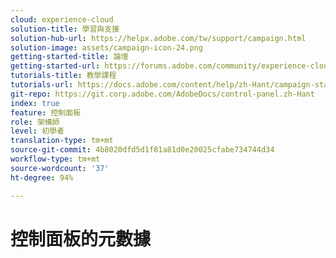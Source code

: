 ```yaml
---
cloud: experience-cloud
solution-title: 學習與支援
solution-hub-url: https://helpx.adobe.com/tw/support/campaign.html
solution-image: assets/campaign-icon-24.png
getting-started-title: 論壇
getting-started-url: https://forums.adobe.com/community/experience-cloud/marketing-cloud/campaign/standard
tutorials-title: 教學課程
tutorials-url: https://docs.adobe.com/content/help/zh-Hant/campaign-standard-learn/tutorials/overview.html
git-repo: https://git.corp.adobe.com/AdobeDocs/control-panel.zh-Hant
index: true
feature: 控制面板
role: 架構師
level: 初學者
translation-type: tm+mt
source-git-commit: 4b8020dfd5d1f81a81d0e20025cfabe734744d34
workflow-type: tm+mt
source-wordcount: '37'
ht-degree: 94%

---
```



# 控制面板的元數據
